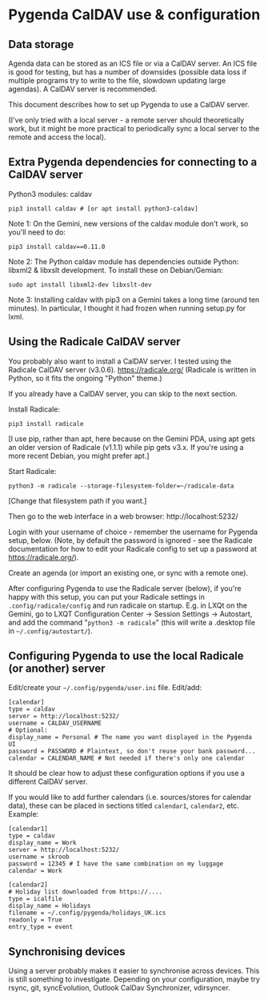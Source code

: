 Pygenda CalDAV use & configuration
==================================

Data storage
------------
Agenda data can be stored as an ICS file or via a CalDAV server. An
ICS file is good for testing, but has a number of downsides (possible
data loss if multiple programs try to write to the file, slowdown
updating large agendas). A CalDAV server is recommended.

This document describes how to set up Pygenda to use a CalDAV server.

(I've only tried with a local server - a remote server should
theoretically work, but it might be more practical to periodically
sync a local server to the remote and access the local).

Extra Pygenda dependencies for connecting to a CalDAV server
------------------------------------------------------------
Python3 modules: caldav

    pip3 install caldav # [or apt install python3-caldav]

Note 1: On the Gemini, new versions of the caldav module don't work,
so you'll need to do:

    pip3 install caldav==0.11.0

Note 2: The Python caldav module has dependencies outside Python: libxml2
& libxslt development. To install these on Debian/Gemian:

    sudo apt install libxml2-dev libxslt-dev

Note 3: Installing caldav with pip3 on a Gemini takes a long time
(around ten minutes). In particular, I thought it had frozen when
running setup.py for lxml.

Using the Radicale CalDAV server
--------------------------------
You probably also want to install a CalDAV server. I tested using the
Radicale CalDAV server (v3.0.6). https://radicale.org/
(Radicale is written in Python, so it fits the ongoing "Python" theme.)

If you already have a CalDAV server, you can skip to the next section.

Install Radicale:

    pip3 install radicale

[I use pip, rather than apt, here because on the Gemini PDA, using apt
gets an older version of Radicale (v1.1.1) while pip gets v3.x. If
you're using a more recent Debian, you might prefer apt.]

Start Radicale:

    python3 -m radicale --storage-filesystem-folder=~/radicale-data

[Change that filesystem path if you want.]

Then go to the web interface in a web browser: http://localhost:5232/

Login with your username of choice - remember the username for Pygenda
setup, below. (Note, by default the password is ignored - see the
Radicale documentation for how to edit your Radicale config to set up
a password at https://radicale.org/).

Create an agenda (or import an existing one, or sync with a remote one).

After configuring Pygenda to use the Radicale server (below), if
you're happy with this setup, you can put your Radicale settings in
`.config/radicale/config` and run radicale on startup. E.g. in LXQt on
the Gemini, go to LXQT Configuration Center -> Session Settings ->
Autostart, and add the command "`python3 -m radicale`" (this will write
a .desktop file in `~/.config/autostart/`).

Configuring Pygenda to use the local Radicale (or another) server
-----------------------------------------------------------------
Edit/create your `~/.config/pygenda/user.ini` file. Edit/add:

    [calendar]
    type = caldav
    server = http://localhost:5232/
    username = CALDAV_USERNAME
    # Optional:
    display_name = Personal # The name you want displayed in the Pygenda UI
    password = PASSWORD # Plaintext, so don't reuse your bank password...
    calendar = CALENDAR_NAME # Not needed if there's only one calendar

It should be clear how to adjust these configuration options if you use
a different CalDAV server.

If you would like to add further calendars (i.e. sources/stores for
calendar data), these can be placed in sections titled `calendar1`,
`calendar2`, etc. Example:

    [calendar1]
    type = caldav
    display_name = Work
    server = http://localhost:5232/
    username = skroob
    password = 12345 # I have the same combination on my luggage
    calendar = Work
    
    [calendar2]
    # Holiday list downloaded from https://....
    type = icalfile
    display_name = Holidays
    filename = ~/.config/pygenda/holidays_UK.ics
    readonly = True
    entry_type = event

Synchronising devices
---------------------
Using a server probably makes it easier to synchronise across devices.
This is still something to investigate. Depending on your configuration,
maybe try rsync, git, syncEvolution, Outlook CalDav Synchronizer,
vdirsyncer.
